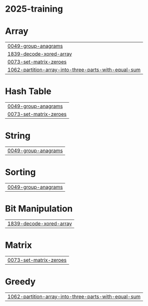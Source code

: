 # 2025-training


# Array
|  |
| ------- |
| [0049-group-anagrams](https://github.com/Rohith18744/2025-training/tree/master/0049-group-anagrams) |
| [1839-decode-xored-array](https://github.com/Rohith18744/2025-training/tree/master/1839-decode-xored-array) |
| [0073-set-matrix-zeroes](https://github.com/Rohith18744/2025-training/tree/master/0073-set-matrix-zeroes) |
| [1062-partition-array-into-three-parts-with-equal-sum](https://github.com/Rohith18744/2025-training/tree/master/1062-partition-array-into-three-parts-with-equal-sum) |
# Hash Table
|  |
| ------- |
| [0049-group-anagrams](https://github.com/Rohith18744/2025-training/tree/master/0049-group-anagrams) |
| [0073-set-matrix-zeroes](https://github.com/Rohith18744/2025-training/tree/master/0073-set-matrix-zeroes) |
# String
|  |
| ------- |
| [0049-group-anagrams](https://github.com/Rohith18744/2025-training/tree/master/0049-group-anagrams) |
# Sorting
|  |
| ------- |
| [0049-group-anagrams](https://github.com/Rohith18744/2025-training/tree/master/0049-group-anagrams) |
# Bit Manipulation
|  |
| ------- |
| [1839-decode-xored-array](https://github.com/Rohith18744/2025-training/tree/master/1839-decode-xored-array) |
# Matrix
|  |
| ------- |
| [0073-set-matrix-zeroes](https://github.com/Rohith18744/2025-training/tree/master/0073-set-matrix-zeroes) |
# Greedy
|  |
| ------- |
| [1062-partition-array-into-three-parts-with-equal-sum](https://github.com/Rohith18744/2025-training/tree/master/1062-partition-array-into-three-parts-with-equal-sum) |